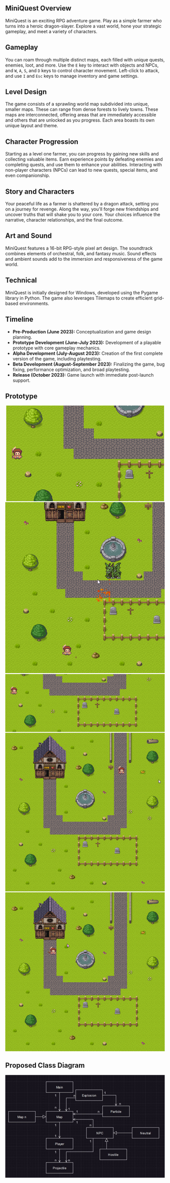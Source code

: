 ## MiniQuest Overview

MiniQuest is an exciting RPG adventure game. Play as a simple farmer who turns into a heroic dragon-slayer. Explore a vast world, hone your strategic gameplay, and meet a variety of characters.

## Gameplay

You can roam through multiple distinct maps, each filled with unique quests, enemies, loot, and more. Use the `E` key to interact with objects and NPCs, and `W`, `A`, `S`, and `D` keys to control character movement. Left-click to attack, and use `I` and `Esc` keys to manage inventory and game settings.

## Level Design

The game consists of a sprawling world map subdivided into unique, smaller maps. These can range from dense forests to lively towns. These maps are interconnected, offering areas that are immediately accessible and others that are unlocked as you progress. Each area boasts its own unique layout and theme.

## Character Progression

Starting as a level one farmer, you can progress by gaining new skills and collecting valuable items. Earn experience points by defeating enemies and completing quests, and use them to enhance your abilities. Interacting with non-player characters (NPCs) can lead to new quests, special items, and even companionship.

## Story and Characters

Your peaceful life as a farmer is shattered by a dragon attack, setting you on a journey for revenge. Along the way, you'll forge new friendships and uncover truths that will shake you to your core. Your choices influence the narrative, character relationships, and the final outcome.

## Art and Sound

MiniQuest features a 16-bit RPG-style pixel art design. The soundtrack combines elements of orchestral, folk, and fantasy music. Sound effects and ambient sounds add to the immersion and responsiveness of the game world.

## Technical

MiniQuest is initially designed for Windows, developed using the Pygame library in Python. The game also leverages Tilemaps to create efficient grid-based environments.

## Timeline

- **Pre-Production (June 2023):** Conceptualization and game design planning.
- **Prototype Development (June-July 2023):** Development of a playable prototype with core gameplay mechanics.
- **Alpha Development (July-August 2023):** Creation of the first complete version of the game, including playtesting.
- **Beta Development (August-September 2023):** Finalizing the game, bug fixing, performance optimization, and broad playtesting.
- **Release (October 2023):** Game launch with immediate post-launch support.

## Prototype
<p align="center">
  <img src="example.gif" alt="prototype1"/>
  <img src="example2.gif" alt="prototype2"/>
  <img src="example3.gif" alt="prototype3"/>
  <img src="example4.gif" alt="prototype4"/>
  <img src="example5.gif" alt="prototype5"/>
</p>

## Proposed Class Diagram
<p align="center">
  <img src="class_diagram.JPG" alt="class_diagram"/>
</p>

